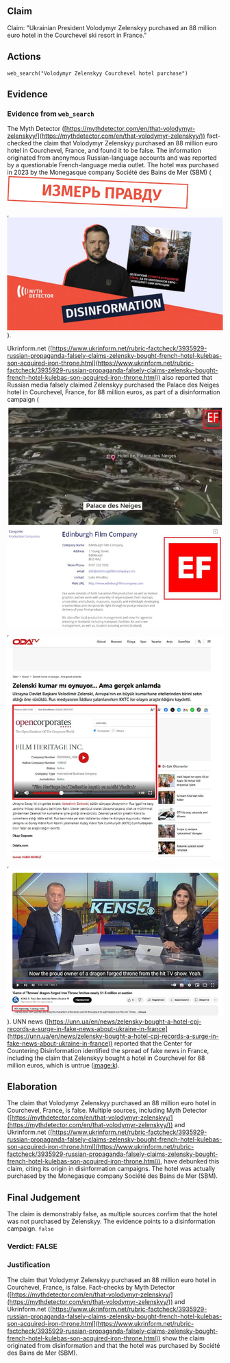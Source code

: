 ## Claim
Claim: "Ukrainian President Volodymyr Zelenskyy purchased an 88 million euro hotel in the Courchevel ski resort in France."

## Actions
```
web_search("Volodymyr Zelenskyy Courchevel hotel purchase")
```

## Evidence
### Evidence from `web_search`
The Myth Detector ([https://mythdetector.com/en/that-volodymyr-zelenskyy/](https://mythdetector.com/en/that-volodymyr-zelenskyy/)) fact-checked the claim that Volodymyr Zelenskyy purchased an 88 million euro hotel in Courchevel, France, and found it to be false. The information originated from anonymous Russian-language accounts and was reported by a questionable French-language media outlet. The hotel was purchased in 2023 by the Monegasque company Société des Bains de Mer (SBM) (![image 1861](media/2025-08-07_19-11-1754593914-756508.jpg), ![image 1862](media/2025-08-07_19-12-1754593941-308493.jpg)).

Ukrinform.net ([https://www.ukrinform.net/rubric-factcheck/3935929-russian-propaganda-falsely-claims-zelensky-bought-french-hotel-kulebas-son-acquired-iron-throne.html](https://www.ukrinform.net/rubric-factcheck/3935929-russian-propaganda-falsely-claims-zelensky-bought-french-hotel-kulebas-son-acquired-iron-throne.html)) also reported that Russian media falsely claimed Zelenskyy purchased the Palace des Neiges hotel in Courchevel, France, for 88 million euros, as part of a disinformation campaign (![image 1868](media/2025-08-07_19-12-1754593974-239582.jpg), ![image 1870](media/2025-08-07_19-12-1754593976-768408.jpg), ![image 1873](media/2025-08-07_19-13-1754593980-370998.jpg)). UNN news ([https://unn.ua/en/news/zelensky-bought-a-hotel-cpj-records-a-surge-in-fake-news-about-ukraine-in-france](https://unn.ua/en/news/zelensky-bought-a-hotel-cpj-records-a-surge-in-fake-news-about-ukraine-in-france)) reported that the Center for Countering Disinformation identified the spread of fake news in France, including the claim that Zelenskyy bought a hotel in Courchevel for 88 million euros, which is untrue (<image:k>).


## Elaboration
The claim that Volodymyr Zelenskyy purchased an 88 million euro hotel in Courchevel, France, is false. Multiple sources, including Myth Detector ([https://mythdetector.com/en/that-volodymyr-zelenskyy/](https://mythdetector.com/en/that-volodymyr-zelenskyy/)) and Ukrinform.net ([https://www.ukrinform.net/rubric-factcheck/3935929-russian-propaganda-falsely-claims-zelensky-bought-french-hotel-kulebas-son-acquired-iron-throne.html](https://www.ukrinform.net/rubric-factcheck/3935929-russian-propaganda-falsely-claims-zelensky-bought-french-hotel-kulebas-son-acquired-iron-throne.html)), have debunked this claim, citing its origin in disinformation campaigns. The hotel was actually purchased by the Monegasque company Société des Bains de Mer (SBM).


## Final Judgement
The claim is demonstrably false, as multiple sources confirm that the hotel was not purchased by Zelenskyy. The evidence points to a disinformation campaign. `false`


### Verdict: FALSE

### Justification
The claim that Volodymyr Zelenskyy purchased an 88 million euro hotel in Courchevel, France, is false. Fact-checks by Myth Detector ([https://mythdetector.com/en/that-volodymyr-zelenskyy/](https://mythdetector.com/en/that-volodymyr-zelenskyy/)) and Ukrinform.net ([https://www.ukrinform.net/rubric-factcheck/3935929-russian-propaganda-falsely-claims-zelensky-bought-french-hotel-kulebas-son-acquired-iron-throne.html](https://www.ukrinform.net/rubric-factcheck/3935929-russian-propaganda-falsely-claims-zelensky-bought-french-hotel-kulebas-son-acquired-iron-throne.html)) show the claim originated from disinformation and that the hotel was purchased by Société des Bains de Mer (SBM).
